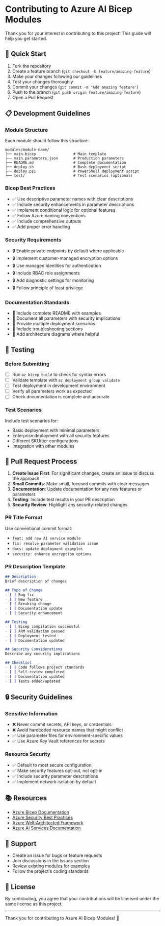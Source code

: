 # Contributing to Azure AI Bicep Modules

Thank you for your interest in contributing to this project! This guide will help you get started.

## 🚀 Quick Start

1. Fork the repository
2. Create a feature branch (`git checkout -b feature/amazing-feature`)
3. Make your changes following our guidelines
4. Test your changes thoroughly
5. Commit your changes (`git commit -m 'Add amazing feature'`)
6. Push to the branch (`git push origin feature/amazing-feature`)
7. Open a Pull Request

## 📋 Development Guidelines

### Module Structure
Each module should follow this structure:
```
modules/module-name/
├── main.bicep                 # Main template
├── main.parameters.json       # Production parameters
├── README.md                  # Complete documentation
├── deploy.sh                  # Bash deployment script
├── deploy.ps1                 # PowerShell deployment script
└── test/                      # Test scenarios (optional)
```

### Bicep Best Practices
- ✅ Use descriptive parameter names with clear descriptions
- ✅ Include security enhancements in parameter descriptions
- ✅ Implement conditional logic for optional features
- ✅ Follow Azure naming conventions
- ✅ Include comprehensive outputs
- ✅ Add proper error handling

### Security Requirements
- 🔒 Enable private endpoints by default where applicable
- 🔒 Implement customer-managed encryption options
- 🔒 Use managed identities for authentication
- 🔒 Include RBAC role assignments
- 🔒 Add diagnostic settings for monitoring
- 🔒 Follow principle of least privilege

### Documentation Standards
- 📖 Include complete README with examples
- 📖 Document all parameters with security implications
- 📖 Provide multiple deployment scenarios
- 📖 Include troubleshooting sections
- 📖 Add architecture diagrams where helpful

## 🧪 Testing

### Before Submitting
- [ ] Run `az bicep build` to check for syntax errors
- [ ] Validate template with `az deployment group validate`
- [ ] Test deployment in development environment
- [ ] Verify all parameters work as expected
- [ ] Check documentation is complete and accurate

### Test Scenarios
Include test scenarios for:
- Basic deployment with minimal parameters
- Enterprise deployment with all security features
- Different SKU/tier configurations
- Integration with other modules

## 📝 Pull Request Process

1. **Create Issue First**: For significant changes, create an issue to discuss the approach
2. **Small Commits**: Make small, focused commits with clear messages
3. **Documentation**: Update documentation for any new features or parameters
4. **Testing**: Include test results in your PR description
5. **Security Review**: Highlight any security-related changes

### PR Title Format
Use conventional commit format:
- `feat: add new AI service module`
- `fix: resolve parameter validation issue`
- `docs: update deployment examples`
- `security: enhance encryption options`

### PR Description Template
```markdown
## Description
Brief description of changes

## Type of Change
- [ ] Bug fix
- [ ] New feature
- [ ] Breaking change
- [ ] Documentation update
- [ ] Security enhancement

## Testing
- [ ] Bicep compilation successful
- [ ] ARM validation passed
- [ ] Deployment tested
- [ ] Documentation updated

## Security Considerations
Describe any security implications

## Checklist
- [ ] Code follows project standards
- [ ] Self-review completed
- [ ] Documentation updated
- [ ] Tests added/updated
```

## 🔒 Security Guidelines

### Sensitive Information
- ❌ Never commit secrets, API keys, or credentials
- ❌ Avoid hardcoded resource names that might conflict
- ✅ Use parameter files for environment-specific values
- ✅ Use Azure Key Vault references for secrets

### Resource Security
- ✅ Default to most secure configuration
- ✅ Make security features opt-out, not opt-in
- ✅ Include security parameter descriptions
- ✅ Implement network isolation by default

## 📚 Resources

- [Azure Bicep Documentation](https://docs.microsoft.com/azure/azure-resource-manager/bicep/)
- [Azure Security Best Practices](https://docs.microsoft.com/azure/security/)
- [Azure Well-Architected Framework](https://docs.microsoft.com/azure/architecture/framework/)
- [Azure AI Services Documentation](https://docs.microsoft.com/azure/cognitive-services/)

## 💬 Support

- Create an issue for bugs or feature requests
- Join discussions in the Issues section
- Review existing modules for examples
- Follow the project's coding standards

## 📄 License

By contributing, you agree that your contributions will be licensed under the same license as this project.

---

Thank you for contributing to Azure AI Bicep Modules! 🚀
